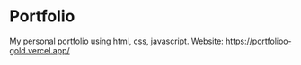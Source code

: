 # Portfolio
My personal portfolio using html, css, javascript.
Website: https://portfolioo-gold.vercel.app/
